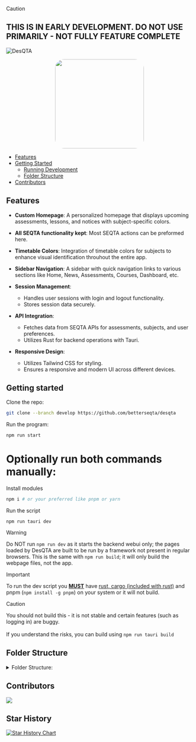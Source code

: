 > [!CAUTION]
> ## THIS IS IN EARLY DEVELOPMENT. DO NOT USE PRIMARILY - NOT FULLY FEATURE COMPLETE

![DesQTA](https://socialify.git.ci/BetterSEQTA/DesQTA/image?description=1&font=Raleway&forks=1&issues=1&language=1&logo=data%3Aimage%2Fsvg%2Bxml%2C%253Csvg%20height%3D%27656pt%27%20fill%3D%27white%27%20preserveAspectRatio%3D%27xMidYMid%20meet%27%20viewBox%3D%270%200%20658%20656%27%20width%3D%27658pt%27%20xmlns%3D%27http%3A%2F%2Fwww.w3.org%2F2000%2Fsvg%27%253E%253Cg%20transform%3D%27matrix(.1%200%200%20-.1%200%20656)%27%253E%253Cpath%20d%3D%27m2960%206499c-918-100-1726-561-2278-1299-196-262-374-609-475-925-171-533-203-1109-91-1655%20228-1115%201030-2032%202104-2408%20356-124%20680-177%201080-176%20269%201%20403%2014%20650%2064%20790%20159%201503%20624%201980%201290%20714%20998%20799%202342%20217%203420-488%20902-1361%201515-2382%201671-113%2017-196%2022-430%2024-159%202-328-1-375-6zm566-1443c476-99%20885-385%201134-791%20190-309%20282-696%20250-1045-22-240-73-420-180-635-78-156-159-275-274-401l-77-84h445%20446v-235-236l-1162%204-1163%203-100%2023c-449%20101-812%20337-1071%20697-77%20107-193%20335-233%20459-115%20358-116%20726-1%201078%20209%20644%20766%201101%201446%201187%20128%2016%20405%204%20540-24z%27%2F%253E%253Cpath%20d%3D%27m3065%204604c-250-36-396-89-576-209-280-187-470-478-535-821-25-135-16-395%2019-525%2095-351%20331-644%20651-806%2098-49%20225-93%20331-114%2092-18%20368-18%20460%200%20481%2095%20853%20444%20982%20921%2035%20129%2044%20389%2019%20524-36%20191-121%20387-228%20531-186%20249-476%20428-783%20485-65%2012-291%2021-340%2014z%27%2F%253E%253C%2Fg%253E%253C%2Fsvg%253E&name=1&owner=1&pattern=Signal&stargazers=1&theme=Auto)



<p align="center">
  <a target="_blank" href="https://discord.gg/YzmbnCDkat"><img src="https://github.com/SethBurkart123/EvenBetterSEQTA/assets/108050083/23055730-b16e-44c0-9bef-221d8545af92" width="240" style="border-radius:10%;" />
  </a>
</p>

- [Features](#features)
- [Getting Started](#getting-started)
  - [Running Development](#running-development)
  - [Folder Structure](#folder-structure)
- [Contributors](#contributors)

  
## Features

- **Custom Homepage**: A personalized homepage that displays upcoming assessments, lessons, and notices with subject-specific colors.

- **All SEQTA functionality kept**: Most SEQTA actions can be preformed here.

- **Timetable Colors**: Integration of timetable colors for subjects to enhance visual identification throuhout the entire app.

- **Sidebar Navigation**: A sidebar with quick navigation links to various sections like Home, News, Assessments, Courses, Dashboard, etc.

- **Session Management**: 
  - Handles user sessions with login and logout functionality.
  - Stores session data securely.

- **API Integration**: 
  - Fetches data from SEQTA APIs for assessments, subjects, and user preferences.
  - Utilizes Rust for backend operations with Tauri.

- **Responsive Design**: 
  - Utilizes Tailwind CSS for styling.
  - Ensures a responsive and modern UI across different devices.

## Getting started

Clone the repo:
```bash
git clone --branch develop https://github.com/betterseqta/desqta 
```
Run the program:
```bash
npm run start
```

# Optionally run both commands manually:
Install modules
```bash
npm i # or your preferred like pnpm or yarn
```
Run the script
```
npm run tauri dev
```
> [!WARNING]
> Do NOT run `npm run dev` as it starts the backend webui only; the pages loaded by DesQTA are built to be run by a framework not present in regular browsers. This is the same with `npm run build`; it will only build the webpage files, not the app.

> [!IMPORTANT]  
> To run the dev script you **<ins>MUST</ins>** have [rust, cargo (included with rust)](https://www.rust-lang.org/tools/install) and pnpm (`npm install -g pnpm`) on your system or it will not build.
>

> [!CAUTION]
> You should not build this - it is not stable and certain features (such as logging in) are buggy. <br><br> If you understand the risks, you can build using ```npm run tauri build```



## Folder Structure

<details>
<summary>Folder Structure:</summary>

### Root Directory
- `.gitignore` - Git ignore rules
- `bun.lockb` - Bun Lockfile
- `LICENSE` - License file
- `package-lock.json` - Lockfile for npm
- `package.json` - Project's metadata and dependencies
- `pnpm-lock.yaml` - Lockfile
- `postcss.config.js` - Configuration for PostCSS
- `README.md` - Project documentation
- `svelte.config.js` - Configuration for Svelte
- `tailwind.config.js` - Configuration for Tailwind
- `TODO.md` - Project todos
- `tsconfig.json` - TypeScript compiler configuration
- `vite.config.js` - Configuration for the Vite build tool

### `.github`
- `workflows/`
  - `build.yml` - Build workflow

### `.vscode`
- `extensions.json` - Recommended VSCode extensions
- `settings.json` - Required project-specific VSCode settings

### `src` - Source Directory
- `app.css` - Global styles
- `app.html` - Base HTML template

#### `components` - Reusable Svelte components.
- `Editor/` - Editor module components.
  - `Editor.svelte`
  - `EditorStyles.css`
  - `Plugins/` - Editor plugin system.
    - `Commands/`
      - `command.ts`
      - `CommandList.svelte`
      - `stores.ts`
      - `suggestion.ts`

#### `routes` - Route-based pages for the app
- `+layout.svelte`
- `+layout.ts`
- `+page.svelte`

##### `assessments` - Assessments page
- `+page.svelte`
- `[id]/`
  - `[metaclass]/`
    - `+page.svelte`
    - `+page.ts`

##### `courses` - Courses Page
- `+page.svelte`
- `types.ts`
- `utils.ts`
- `components/`
  - `CourseContent.svelte`
  - `LinkPreview.svelte`
  - `ScheduleSidebar.svelte`
  - `SubjectSidebar.svelte`

##### `dashboard` - Dashboard Page
- `+page.svelte`

##### `direqt-messages` - Direqt Messages Page
- `+page.svelte`
- `types.ts`
- `components/`
  - `ComposeModal.svelte`
  - `Message.svelte`
  - `MessageList.svelte`
  - `Sidebar.svelte`

##### `news` - News Page
- `+page.svelte`

##### `notices` - Notices Page
- `+page.svelte`

##### `reports` - Reports Page
- `+page.svelte`

##### `settings` - Settings Page
- `+page.svelte`
- `plugins/` - Plugin store (coming soom)
  - `+page.svelte`

##### `timetable` - Timetable Page
- `+page.svelte`

##### `welcome` - Welcome page
- `+page.svelte`

#### `utils` - General Utilities
- `cache.ts`
- `notify.ts`
- `seqtaFetch.ts`

### `src-tauri` - Tauri Backend (Rust).
- `.gitignore`
- `build.rs`
- `Cargo.lock`
- `Cargo.toml`
- `tauri.conf.json`

#### `capabilities` - Platform capabilities/permissions
- `default.json`

#### `gen` - XCode Project Files for iOS devices
- `apple/`
  - `.gitignore`
  - `ExportOptions.plist`
  - `LaunchScreen.storyboard`
  - `Podfile`
  - `project.yml`
  - `Assets.xcassets/` - iOS icon and UI assets
    - `Contents.json`
    - `AppIcon.appiconset/` - iOS app icons
  - `desqta.xcodeproj/` - Xcode project structure
  - `desqta_iOS/` - iOS-specific metadata
  - `Sources/` - Objective-C/Swift bridging code
    - `desqta/`
      - `main.mm`
      - `bindings/`
        - `bindings.h`

#### `icons`
- Various icon files for different platforms
- `android/` - Android-specific icons
  - `mipmap-hdpi/`
  - `mipmap-mdpi/`
  - `mipmap-xhdpi/`
  - `mipmap-xxhdpi/`
  - `mipmap-xxxhdpi/`
- `ios/` - iOS icon sizes

#### `src` - Rust source files
- `lib.rs`
- `main.rs`
- `auth/` - Authentication logic
  - `login.rs`
- `mobilechanges/` - Mobile-specific overrides
  - `login.rs`
- `utils/` - Backend utility
  - `netgrab.rs`
  - `session.rs`
  - `settings.rs` - Settings object for user settings

### `static`
- Various static assets
- `images/`
  - `editor/` - Icons used in the editor
    - `commands/` - Command icons

</details>

## Contributors

<a href="https://github.com/betterseqta/desqta/graphs/contributors">
  <img src="https://contrib.rocks/image?repo=betterseqta/desqta" />
</a>

## Star History

[![Star History Chart](https://api.star-history.com/svg?repos=BetterSEQTA/desqta&type=Date)](https://star-history.com/#BetterSEQTA/desqta&Date)
